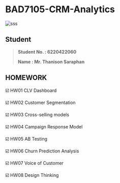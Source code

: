 # BAD7105-CRM-Analytics

![sss](https://user-images.githubusercontent.com/78030264/147626483-14bd7324-a581-462b-9a6b-46708ce795ce.png)

## Student
> **Student No. : 6220422060**
> 
> **Name : Mr. Thanison Saraphan**


## HOMEWORK

:ballot_box_with_check: HW01 CLV Dashboard

:ballot_box_with_check: HW02 Customer Segmentation

:ballot_box_with_check: HW03 Cross-selling models

:ballot_box_with_check: HW04 Campaign Response Model

:ballot_box_with_check: HW05 AB Testing

:ballot_box_with_check: HW06 Churn Prediction Analysis

:ballot_box_with_check: HW07 Voice of Customer

:ballot_box_with_check: HW08 Design Thinking
